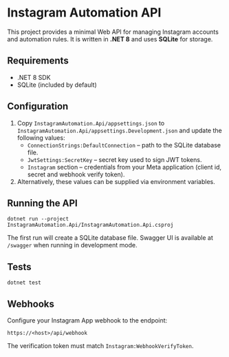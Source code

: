 # Instagram Automation API

This project provides a minimal Web API for managing Instagram accounts and automation rules. It is written in **.NET 8** and uses **SQLite** for storage.

## Requirements
- .NET 8 SDK
- SQLite (included by default)

## Configuration
1. Copy `InstagramAutomation.Api/appsettings.json` to `InstagramAutomation.Api/appsettings.Development.json` and update the following values:
   - `ConnectionStrings:DefaultConnection` – path to the SQLite database file.
   - `JwtSettings:SecretKey` – secret key used to sign JWT tokens.
   - `Instagram` section – credentials from your Meta application (client id, secret and webhook verify token).
2. Alternatively, these values can be supplied via environment variables.

## Running the API
```
dotnet run --project InstagramAutomation.Api/InstagramAutomation.Api.csproj
```
The first run will create a SQLite database file. Swagger UI is available at `/swagger` when running in development mode.

## Tests
```
dotnet test
```

## Webhooks
Configure your Instagram App webhook to the endpoint:
```
https://<host>/api/webhook
```
The verification token must match `Instagram:WebhookVerifyToken`.
